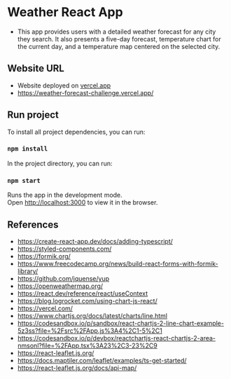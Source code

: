 # Weather React App

- This app provides users with a detailed weather forecast for any city they search. It also presents a five-day forecast, temperature chart for the current day, and a temperature map centered on the selected city.

## Website URL
- Website deployed on [vercel.app](https://vercel.com/)
- https://weather-forecast-challenge.vercel.app/

## Run project

To install all project dependencies, you can run:

### `npm install`

In the project directory, you can run:

### `npm start`

Runs the app in the development mode.\
Open [http://localhost:3000](http://localhost:3000) to view it in the browser.


## References
- https://create-react-app.dev/docs/adding-typescript/
- https://styled-components.com/
- https://formik.org/
- https://www.freecodecamp.org/news/build-react-forms-with-formik-library/
- https://github.com/jquense/yup
- https://openweathermap.org/
- https://react.dev/reference/react/useContext
- https://blog.logrocket.com/using-chart-js-react/
- https://vercel.com/
- https://www.chartjs.org/docs/latest/charts/line.html
- https://codesandbox.io/p/sandbox/react-chartjs-2-line-chart-example-5z3ss?file=%2Fsrc%2FApp.js%3A4%2C1-5%2C1
- https://codesandbox.io/p/devbox/reactchartjs-react-chartjs-2-area-nmsonl?file=%2FApp.tsx%3A23%2C3-23%2C9
- https://react-leaflet.js.org/
- https://docs.maptiler.com/leaflet/examples/ts-get-started/
- https://react-leaflet.js.org/docs/api-map/
